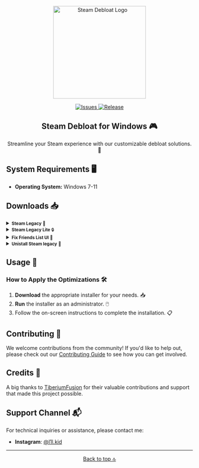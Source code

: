 <p align="center">
  <a href="https://github.com/mtytyx/Steam-Debloat/releases">
    <img src="https://raw.githubusercontent.com/mtytyx/Steam-Debloat/main/assets/logo.webp" alt="Steam Debloat Logo" width="250"/>
  </a>
</p>

<p align="center">
  <a href="https://github.com/mtytyx/Steam-Debloat/issues">
    <img src="https://img.shields.io/github/issues/mtytyx/Steam-Debloat" alt="Issues"/>
  </a>
  <a href="https://github.com/mtytyx/Steam-Debloat/releases">
    <img src="https://img.shields.io/github/v/release/mtytyx/Steam-Debloat" alt="Release"/>
  </a>
</p>

<h2 align="center"><b>Steam Debloat for Windows</b> 🎮</h2>

<p align="center">
  Streamline your Steam experience with our customizable debloat solutions. 🚀
</p>

## System Requirements 🖥️

- **Operating System:** Windows 7-11

## Downloads 📥

<details>
  <summary><small><b>Steam Legacy</b> 🌟</small></summary>
  <p>This version provides a balanced approach to optimizing Steam. It improves performance by reducing background resource usage and removing non-essential components, while maintaining a good level of functionality.</p>

  <ul>
    <li><strong>Functionality:</strong> Optimizes startup time, reduces background resource usage, and removes non-essential elements.</li>
    <li><strong>Advantages:</strong>
      <ul>
        <li>Improved performance with reduced system load. ⚡</li>
        <li>Minimal impact on Steam's core functionality. 👍</li>
        <li>Less frequent user prompts during installation. ⏳</li>
      </ul>
    </li>
    <li><strong>Disadvantages:</strong>
      <ul>
        <li>May not remove all bloatware. 🛠️</li>
        <li>Possible residual components that might still impact performance. 🚧</li>
      </ul>
    </li>
  </ul>
  
  <p>To get started, download and run the <a href="https://github.com/mtytyx/Steam-Debloat/releases/download/v2.4/Installer.bat">Installer.bat</a> 🛠️</p>
</details>

<details>
  <summary><small><b>Steam Legacy Lite</b> 🔒</small></summary>
  <p>This version offers a more aggressive optimization approach, focusing on privacy and minimalism. It removes additional components and features for a leaner Steam client.</p>

  <ul>
    <li><strong>Functionality:</strong> Enhances performance by removing more non-essential features and background services. Designed for a lightweight and efficient Steam experience.</li>
    <li><strong>Advantages:</strong>
      <ul>
        <li>Significant reduction in system resource usage. 🚀</li>
        <li>Faster startup and operation. ⚡</li>
        <li>Cleaner installation with more aggressive removal of unnecessary components. 🧹</li>
      </ul>
    </li>
    <li><strong>Disadvantages:</strong>
      <ul>
        <li>May impact some Steam features or functionalities. ⚠️</li>
        <li>Potential loss of useful features for some users. 🔍</li>
      </ul>
    </li>
  </ul>
  
  <p>To get started, download and run the <a href="https://github.com/mtytyx/Steam-Debloat/releases/download/v2.4/Installer-Lite.bat">Installer-Lite.bat</a> 🛠️</p>
</details>

<details>
  <summary><small><b>Fix Friends List UI</b> 👥</small></summary>
  <p>This option fixes issues with Steam's friends list UI. If you're experiencing problems with the friends list display or functionality, follow these steps to resolve the issue.</p>
  
  <ul>
    <li><strong>Functionality:</strong> Fixes bugs with the Steam friends list UI.</li>
    <li><strong>Steps:</strong>
      <ul>
        <li>Download the <a href="https://github.com/TiberiumFusion/FixedSteamFriendsUI/releases/download/v1.1/QuickPatcher_Patch.zip">QuickPatcher_Patch.zip</a> file from GitHub. 📥</li>
        <li>Extract the ZIP file to a folder on your PC. 📂</li>
        <li>Run the <code>FixedSteamFriendsUI.exe</code> file. 🖱️</li>
        <li>Click the <strong>Install Patch</strong> button. ✔️</li>
      </ul>
    </li>
  </ul>
</details>

<details>
  <summary><small><b>Unistall Steam legacy</b> 🔄</small></summary>
  <p>If you need to force Steam to update to the latest version, or revert changes made by the debloat process, you can use the following method.</p>

  <ul>
    <li><strong>Functionality:</strong> Forces Steam to update to the latest version and restores any files altered by debloat modifications.</li>
    <li><strong>Steps:</strong>
      <ul>
        <li>Download the <a href="https://github.com/mtytyx/Steam-Debloat/releases/download/v2.4/Unistall-Steam-Legacy.bat">Unistall Steam Legacy</a> file from GitHub. 📥</li>
        <li>Run the <code>Unistall Steam Legacy</code> as an administrator. 🖱️</li>
        <li>This will force Steam to update and revert any debloat modifications. ✔️</li>
      </ul>
    </li>
  </ul>
</details>

## Usage 🚀

### How to Apply the Optimizations 🛠️

1. **Download** the appropriate installer for your needs. 📥
2. **Run** the installer as an administrator. 🖱️
3. Follow the on-screen instructions to complete the installation. 📋

## Contributing 🤝

We welcome contributions from the community! If you'd like to help out, please check out our [Contributing Guide](https://github.com/mtytyx/Steam-Debloat/blob/main/assets/CONTRIBUTING.md) to see how you can get involved.

## Credits 🙏

A big thanks to [TiberiumFusion](https://github.com/TiberiumFusion) for their valuable contributions and support that made this project possible.

## Support Channel 📬

For technical inquiries or assistance, please contact me:
- **Instagram**: [@l1l.kid](https://www.instagram.com/l1l.kid/)
---
<p align="center">
  <a href="#top">Back to top 🔝</a>
</p>
